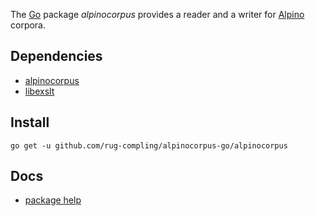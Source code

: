 
The [Go](http://golang.org/) package _alpinocorpus_ provides a reader and a writer for [Alpino](http://www.let.rug.nl/vannoord/alp/Alpino/) corpora.

## Dependencies

 * [alpinocorpus](https://github.com/rug-compling/alpinocorpus)
 * [libexslt](http://xmlsoft.org/xslt/EXSLT/)

## Install

    go get -u github.com/rug-compling/alpinocorpus-go/alpinocorpus

## Docs

 * [package help](http://gopkgdoc.appspot.com/pkg/github.com/rug-compling/alpinocorpus-go/alpinocorpus)
